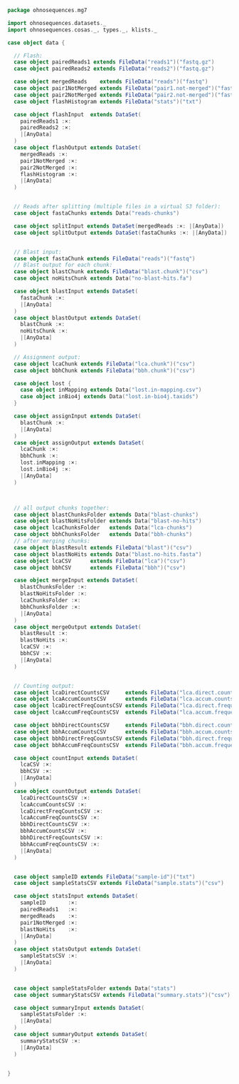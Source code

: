 
```scala
package ohnosequences.mg7

import ohnosequences.datasets._
import ohnosequences.cosas._, types._, klists._

case object data {

  // Flash:
  case object pairedReads1 extends FileData("reads1")("fastq.gz")
  case object pairedReads2 extends FileData("reads2")("fastq.gz")

  case object mergedReads    extends FileData("reads")("fastq")
  case object pair1NotMerged extends FileData("pair1.not-merged")("fastq")
  case object pair2NotMerged extends FileData("pair2.not-merged")("fastq")
  case object flashHistogram extends FileData("stats")("txt")

  case object flashInput  extends DataSet(
    pairedReads1 :×:
    pairedReads2 :×:
    |[AnyData]
  )
  case object flashOutput extends DataSet(
    mergedReads :×:
    pair1NotMerged :×:
    pair2NotMerged :×:
    flashHistogram :×:
    |[AnyData]
  )


  // Reads after splitting (multiple files in a virtual S3 folder):
  case object fastaChunks extends Data("reads-chunks")

  case object splitInput extends DataSet(mergedReads :×: |[AnyData])
  case object splitOutput extends DataSet(fastaChunks :×: |[AnyData])


  // Blast input:
  case object fastaChunk extends FileData("reads")("fastq")
  // Blast output for each chunk:
  case object blastChunk extends FileData("blast.chunk")("csv")
  case object noHitsChunk extends Data("no-blast-hits.fa")

  case object blastInput extends DataSet(
    fastaChunk :×:
    |[AnyData]
  )
  case object blastOutput extends DataSet(
    blastChunk :×:
    noHitsChunk :×:
    |[AnyData]
  )

  // Assignment output:
  case object lcaChunk extends FileData("lca.chunk")("csv")
  case object bbhChunk extends FileData("bbh.chunk")("csv")

  case object lost {
    case object inMapping extends Data("lost.in-mapping.csv")
    case object inBio4j extends Data("lost.in-bio4j.taxids")
  }

  case object assignInput extends DataSet(
    blastChunk :×:
    |[AnyData]
  )
  case object assignOutput extends DataSet(
    lcaChunk :×:
    bbhChunk :×:
    lost.inMapping :×:
    lost.inBio4j :×:
    |[AnyData]
  )



  // all output chunks together:
  case object blastChunksFolder extends Data("blast-chunks")
  case object blastNoHitsFolder extends Data("blast-no-hits")
  case object lcaChunksFolder   extends Data("lca-chunks")
  case object bbhChunksFolder   extends Data("bbh-chunks")
  // after merging chunks:
  case object blastResult extends FileData("blast")("csv")
  case object blastNoHits extends Data("blast.no-hits.fasta")
  case object lcaCSV      extends FileData("lca")("csv")
  case object bbhCSV      extends FileData("bbh")("csv")

  case object mergeInput extends DataSet(
    blastChunksFolder :×:
    blastNoHitsFolder :×:
    lcaChunksFolder :×:
    bbhChunksFolder :×:
    |[AnyData]
  )
  case object mergeOutput extends DataSet(
    blastResult :×:
    blastNoHits :×:
    lcaCSV :×:
    bbhCSV :×:
    |[AnyData]
  )


  // Counting output:
  case object lcaDirectCountsCSV     extends FileData("lca.direct.counts")("csv")
  case object lcaAccumCountsCSV      extends FileData("lca.accum.counts")("csv")
  case object lcaDirectFreqCountsCSV extends FileData("lca.direct.frequency.counts")("csv")
  case object lcaAccumFreqCountsCSV  extends FileData("lca.accum.frequency.counts")("csv")

  case object bbhDirectCountsCSV     extends FileData("bbh.direct.counts")("csv")
  case object bbhAccumCountsCSV      extends FileData("bbh.accum.counts")("csv")
  case object bbhDirectFreqCountsCSV extends FileData("bbh.direct.frequency.counts")("csv")
  case object bbhAccumFreqCountsCSV  extends FileData("bbh.accum.frequency.counts")("csv")

  case object countInput extends DataSet(
    lcaCSV :×:
    bbhCSV :×:
    |[AnyData]
  )
  case object countOutput extends DataSet(
    lcaDirectCountsCSV :×:
    lcaAccumCountsCSV :×:
    lcaDirectFreqCountsCSV :×:
    lcaAccumFreqCountsCSV :×:
    bbhDirectCountsCSV :×:
    bbhAccumCountsCSV :×:
    bbhDirectFreqCountsCSV :×:
    bbhAccumFreqCountsCSV :×:
    |[AnyData]
  )


  case object sampleID extends FileData("sample-id")("txt")
  case object sampleStatsCSV extends FileData("sample.stats")("csv")

  case object statsInput extends DataSet(
    sampleID       :×:
    pairedReads1   :×:
    mergedReads    :×:
    pair1NotMerged :×:
    blastNoHits    :×:
    |[AnyData]
  )
  case object statsOutput extends DataSet(
    sampleStatsCSV :×:
    |[AnyData]
  )


  case object sampleStatsFolder extends Data("stats")
  case object summaryStatsCSV extends FileData("summary.stats")("csv")

  case object summaryInput extends DataSet(
    sampleStatsFolder :×:
    |[AnyData]
  )
  case object summaryOutput extends DataSet(
    summaryStatsCSV :×:
    |[AnyData]
  )


}

```




[main/scala/mg7/bio4j/bundle.scala]: bio4j/bundle.scala.md
[main/scala/mg7/bio4j/taxonomyTree.scala]: bio4j/taxonomyTree.scala.md
[main/scala/mg7/bio4j/titanTaxonomyTree.scala]: bio4j/titanTaxonomyTree.scala.md
[main/scala/mg7/csv.scala]: csv.scala.md
[main/scala/mg7/data.scala]: data.scala.md
[main/scala/mg7/dataflow.scala]: dataflow.scala.md
[main/scala/mg7/dataflows/full.scala]: dataflows/full.scala.md
[main/scala/mg7/dataflows/noFlash.scala]: dataflows/noFlash.scala.md
[main/scala/mg7/loquats/1.flash.scala]: loquats/1.flash.scala.md
[main/scala/mg7/loquats/2.split.scala]: loquats/2.split.scala.md
[main/scala/mg7/loquats/3.blast.scala]: loquats/3.blast.scala.md
[main/scala/mg7/loquats/4.assign.scala]: loquats/4.assign.scala.md
[main/scala/mg7/loquats/5.merge.scala]: loquats/5.merge.scala.md
[main/scala/mg7/loquats/6.count.scala]: loquats/6.count.scala.md
[main/scala/mg7/loquats/7.stats.scala]: loquats/7.stats.scala.md
[main/scala/mg7/loquats/8.summary.scala]: loquats/8.summary.scala.md
[main/scala/mg7/package.scala]: package.scala.md
[main/scala/mg7/parameters.scala]: parameters.scala.md
[test/scala/mg7/counts.scala]: ../../../test/scala/mg7/counts.scala.md
[test/scala/mg7/lca.scala]: ../../../test/scala/mg7/lca.scala.md
[test/scala/mg7/pipeline.scala]: ../../../test/scala/mg7/pipeline.scala.md
[test/scala/mg7/taxonomy.scala]: ../../../test/scala/mg7/taxonomy.scala.md